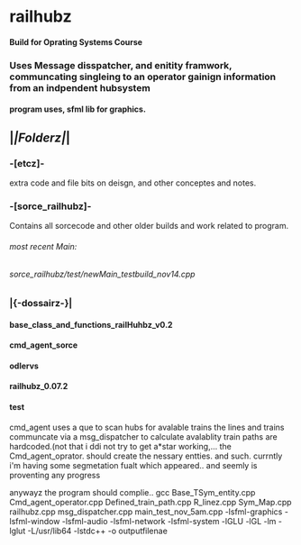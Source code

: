 
# railhubz
#### Build for Oprating Systems Course
### Uses Message disspatcher, and enitity framwork, communcating singleing to an operator gainign information from an indpendent hubsystem 
#### program uses, sfml lib for graphics.



## |_|Folderz|_|
### -[etcz]-
extra code and file bits on deisgn, and other conceptes and notes.

### -[sorce_railhubz]-

Contains all sorcecode and other older builds and work related to program.

###### most recent Main:
###### sorce_railhubz/test/newMain_testbuild_nov14.cpp

### |{-dossairz-}|

#### base_class_and_functions_railHuhbz_v0.2
#### cmd_agent_sorce 	
#### odlervs 
#### railhubz_0.07.2
#### test



cmd_agent uses a que to scan hubs for avalable trains
the lines and trains communcate via a msg_dispatcher to calculate avalablity
train paths are hardcoded.(not that i ddi not try to get a*star working,...
the Cmd_agent_oprator. should create the nessary entties. and such.
currntly i'm having some segmetation fualt which appeared.. and seemly is proventing any progress

anywayz 
the program should complie.. 
gcc Base_TSym_entity.cpp Cmd_agent_operator.cpp Defined_train_path.cpp R_linez.cpp Sym_Map.cpp
railhubz.cpp msg_dispatcher.cpp main_test_nov_5am.cpp
-lsfml-graphics -lsfml-window -lsfml-audio -lsfml-network -lsfml-system -lGLU -lGL -lm -lglut -L/usr/lib64 -lstdc++ -o outputfilenae


